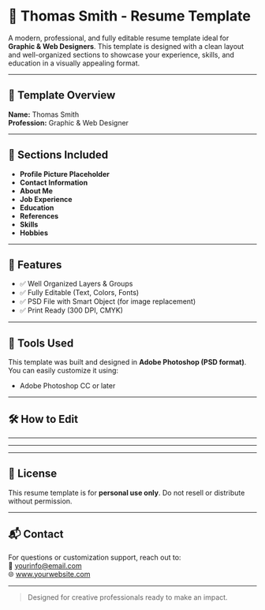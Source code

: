 # 🧾 Thomas Smith - Resume Template

A modern, professional, and fully editable resume template ideal for **Graphic & Web Designers**. This template is designed with a clean layout and well-organized sections to showcase your experience, skills, and education in a visually appealing format.

---

## 📄 Template Overview

**Name:** Thomas Smith  
**Profession:** Graphic & Web Designer

---

## 📁 Sections Included

- **Profile Picture Placeholder**
- **Contact Information**
- **About Me**
- **Job Experience**
- **Education**
- **References**
- **Skills**
- **Hobbies**

---

## 🎨 Features

- ✅ Well Organized Layers & Groups  
- ✅ Fully Editable (Text, Colors, Fonts)  
- ✅ PSD File with Smart Object (for image replacement)  
- ✅ Print Ready (300 DPI, CMYK)

---

## 🧰 Tools Used

This template was built and designed in **Adobe Photoshop (PSD format)**. You can easily customize it using:

- Adobe Photoshop CC or later

---

## 🛠️ How to Edit



---



---


---

## 📄 License

This resume template is for **personal use only**. Do not resell or distribute without permission.

---

## 📬 Contact

For questions or customization support, reach out to:  
📧 yourinfo@email.com  
🌐 www.yourwebsite.com  

---

> Designed for creative professionals ready to make an impact.

